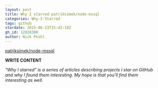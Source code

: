 ```yaml
---
layout: post
title: Why I starred patriksimek/node-mssql
categories: Why-I-Starred
tags: github
stardate: 2015-06-23T15:42:18Z
gh_id: 12028300
author: Nick Peihl
---
```


[patriksimek/node-mssql](star.repo.html_url)

**WRITE CONTENT**

*"Why I starred" is a series of articles describing projects I star on GitHub and why I found them interesting. My hope is that you'll find them interesting as well.*

